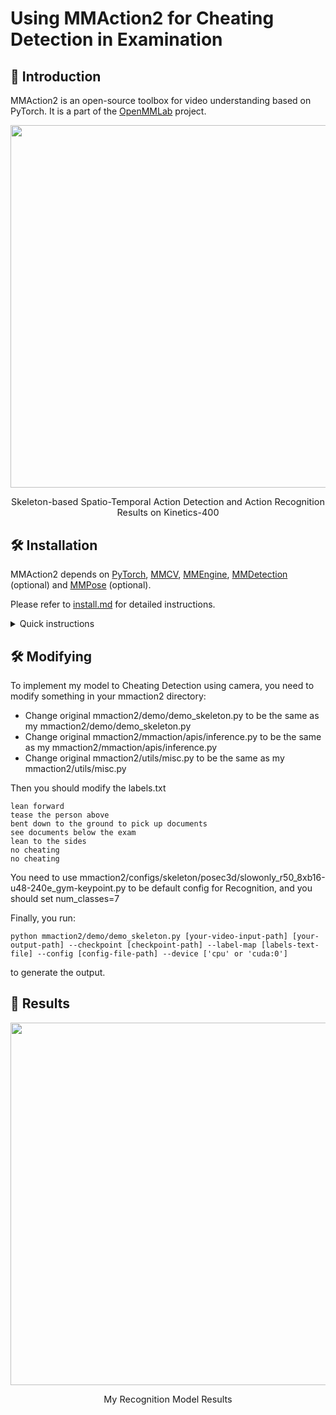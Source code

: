 # Using MMAction2 for Cheating Detection in Examination

## 📖 Introduction

MMAction2 is an open-source toolbox for video understanding based on PyTorch.
It is a part of the [OpenMMLab](http://openmmlab.com/) project.


<div align="center">
  <img src="https://user-images.githubusercontent.com/30782254/155710881-bb26863e-fcb4-458e-b0c4-33cd79f96901.gif" width="580px"/><br>
    <p style="font-size:1.5vw;">Skeleton-based Spatio-Temporal Action Detection and Action Recognition Results on Kinetics-400</p>
</div>

## 🛠️ Installation

MMAction2 depends on [PyTorch](https://pytorch.org/), [MMCV](https://github.com/open-mmlab/mmcv), [MMEngine](https://github.com/open-mmlab/mmengine), [MMDetection](https://github.com/open-mmlab/mmdetection) (optional) and [MMPose](https://github.com/open-mmlab/mmpose) (optional).

Please refer to [install.md](https://mmaction2.readthedocs.io/en/latest/get_started/installation.html) for detailed instructions.
<details close>
<summary>Quick instructions</summary>

```shell
git clone https://github.com/open-mmlab/mmaction2.git
conda create --name openmmlab python=3.8 -y
conda activate open-mmlab
conda install pytorch torchvision -c pytorch  # This command will automatically install the latest version PyTorch and cudatoolkit, please check whether they match your environment.
pip install -U openmim
mim install mmengine
mim install mmcv
mim install mmdet  # optional
mim install mmpose  # optional
git clone https://github.com/open-mmlab/mmaction2.git
cd mmaction2
pip install -v -e .
```

</details>


## 🛠️ Modifying


To implement my model to Cheating Detection using camera,
you need to modify something in your mmaction2 directory:

- Change original mmaction2/demo/demo_skeleton.py to be the same as my mmaction2/demo/demo_skeleton.py
- Change original mmaction2/mmaction/apis/inference.py to be the same as my mmaction2/mmaction/apis/inference.py
- Change original mmaction2/utils/misc.py to be the same as my mmaction2/utils/misc.py

Then you should modify the labels.txt 

```shell
lean forward
tease the person above
bent down to the ground to pick up documents
see documents below the exam
lean to the sides
no cheating
no cheating
```
You need to use mmaction2/configs/skeleton/posec3d/slowonly_r50_8xb16-u48-240e_gym-keypoint.py to be default config for Recognition,
and you should set num_classes=7 

Finally, you run:
```shell
python mmaction2/demo/demo_skeleton.py [your-video-input-path] [your-output-path] --checkpoint [checkpoint-path] --label-map [labels-text-file] --config [config-file-path] --device ['cpu' or 'cuda:0']
```
to generate the output.

## 🎁 Results
<div align="center">
  <img src="https://raw.githubusercontent.com/NGrey9/Cheating-Detection/main/assets/test.gif" width="580px"/><br>
    <p style="font-size:1.5vw;">My Recognition Model Results</p>
</div>




